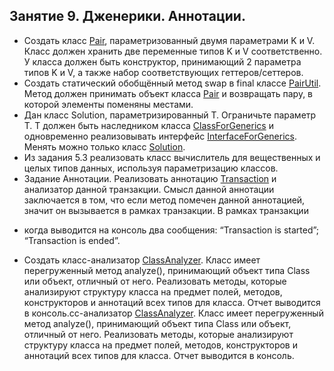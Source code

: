 ## Занятие 9. Дженерики. Аннотации.

*  Создать класс [Pair](), параметризованный двумя параметрами K и V. Класс должен 
хранить две переменные типов K и V соответственно. У класса должен быть конструктор,
 принимающий 2 параметра типов K и V, а также набор соответствующих геттеров/сеттеров.
* Создать статический обобщённый метод swap в final классе [PairUtil](). Метод должен принимать
 объект класса [Pair]() и возвращать пару, в которой элементы поменяны местами. 
* Дан класс Solution, параметризированный T. Ограничьте параметр T. 
T должен быть наследником класса [ClassForGenerics]() и одновременно реализовывать интерфейс 
[InterfaceForGenerics](). Менять можно только класс [Solution]().
*  Из задания 5.3 реализовать класс вычислитель для вещественных и целых типов данных,
 используя параметризацию классов.
*  Задание Аннотации. Реализовать аннотацию [Transaction]() и анализатор данной транзакции. 
Смысл данной аннотации заключается в том, что если метод помечен данной аннотацией, значит
 он вызывается в рамках транзакции. В рамках транзакции
 - когда выводится на консоль два сообщения: “Transaction is started”; “Transaction is ended”.
*  Создать класс-анализатор [ClassAnalyzer](). Класс имеет перегруженный метод analyze(), 
принимающий объект типа Class или объект, отличный от него. Реализовать методы, которые 
анализируют структуру класса на предмет полей, методов, конструкторов и аннотаций всех 
типов для класса. Отчет выводится в консоль.сс-анализатор [ClassAnalyzer](). Класс имеет 
перегруженный метод analyze(), принимающий объект типа Class или объект, отличный от 
него. Реализовать методы, которые анализируют структуру класса на предмет полей, методов, 
конструкторов и аннотаций всех типов для класса. Отчет выводится в консоль.
